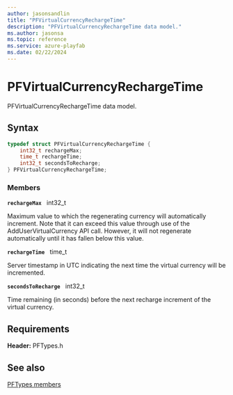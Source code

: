```yaml
---
author: jasonsandlin
title: "PFVirtualCurrencyRechargeTime"
description: "PFVirtualCurrencyRechargeTime data model."
ms.author: jasonsa
ms.topic: reference
ms.service: azure-playfab
ms.date: 02/22/2024
---
```


# PFVirtualCurrencyRechargeTime  

PFVirtualCurrencyRechargeTime data model.  

## Syntax  
  
```cpp
typedef struct PFVirtualCurrencyRechargeTime {  
    int32_t rechargeMax;  
    time_t rechargeTime;  
    int32_t secondsToRecharge;  
} PFVirtualCurrencyRechargeTime;  
```
  
### Members  
  
**`rechargeMax`** &nbsp; int32_t  
  
Maximum value to which the regenerating currency will automatically increment. Note that it can exceed this value through use of the AddUserVirtualCurrency API call. However, it will not regenerate automatically until it has fallen below this value.
  
**`rechargeTime`** &nbsp; time_t  
  
Server timestamp in UTC indicating the next time the virtual currency will be incremented.
  
**`secondsToRecharge`** &nbsp; int32_t  
  
Time remaining (in seconds) before the next recharge increment of the virtual currency.
  
  
## Requirements  
  
**Header:** PFTypes.h
  
## See also  
[PFTypes members](../pftypes_members.md)  

  
  
